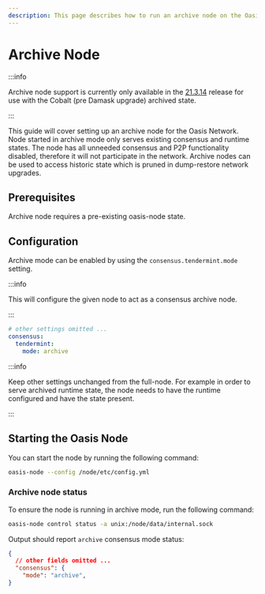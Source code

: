 ```yaml
---
description: This page describes how to run an archive node on the Oasis Network.
---
```


# Archive Node

:::info

Archive node support is currently only available in the [21.3.14](
https://github.com/oasisprotocol/oasis-core/releases/tag/v21.3.14) release for
use with the Cobalt (pre Damask upgrade) archived state.

:::

This guide will cover setting up an archive node for the Oasis Network. Node
started in archive mode only serves existing consensus and runtime states.
The node has all unneeded consensus and P2P functionality disabled, therefore
it will not participate in the network. Archive nodes can be used to access
historic state which is pruned in dump-restore network upgrades.

## Prerequisites

Archive node requires a pre-existing oasis-node state.

## Configuration

Archive mode can be enabled by using the `consensus.tendermint.mode` setting.

:::info

This will configure the given node to act as a consensus archive node.

:::

```yaml
# other settings omitted ...
consensus:
  tendermint:
    mode: archive
```

:::info

Keep other settings unchanged from the full-node. For example in order to
serve archived runtime state, the node needs to have the runtime configured
and have the state present.

:::

## Starting the Oasis Node

You can start the node by running the following command:

```bash
oasis-node --config /node/etc/config.yml
```

### Archive node status

To ensure the node is running in archive mode, run the following command:

```bash
oasis-node control status -a unix:/node/data/internal.sock
```

Output should report `archive` consensus mode status:

```json
{
  // other fields omitted ...
  "consensus": {
    "mode": "archive",
}
```

